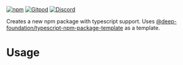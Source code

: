 [![npm](https://img.shields.io/npm/v/@deep-foundation/create-typescript-npm-package.svg)](https://www.npmjs.com/package/@deep-foundation/create-typescript-npm-package)
[![Gitpod](https://img.shields.io/badge/Gitpod-ready--to--code-blue?logo=gitpod)](https://gitpod.io/#https://github.com/deep-foundation/create-typescript-npm-package) 
[![Discord](https://badgen.net/badge/icon/discord?icon=discord&label&color=purple)](https://discord.gg/deep-foundation)

Creates a new npm package with typescript support. Uses [@deep-foundation/typescript-npm-package-template](https://github.com/deep-foundation/typescript-npm-package-template) as a template.

# Usage

<!-- CLI_HELP_START -->
<!-- CLI_HELP_END -->
